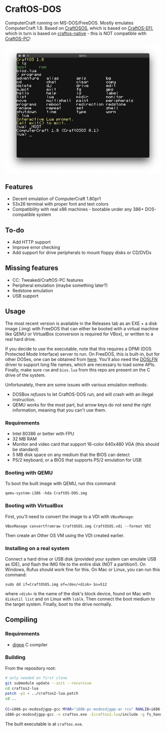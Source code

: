 # CraftOS-DOS
ComputerCraft running on MS-DOS/FreeDOS. Mostly emulates ComputerCraft 1.8. Based on [CraftOSOS](https://github.com/MCJack123/CraftOSOS), which is based on [CraftOS-EFI](https://github.com/MCJack123/craftos-efi), which in turn is based on [craftos-native](https://github.com/MCJack123/craftos-native) - this is NOT compatible with [CraftOS-PC](https://github.com/MCJack123/craftos2)!

![Screenshot](screenshot.png)

## Features
* Decent emulation of ComputerCraft 1.80pr1
* 53x26 terminal with proper font and text colors
* Compatibility with real x86 machines - bootable under any 386+ DOS-compatible system

## To-do
* Add HTTP support
* Improve error checking
* Add support for drive peripherals to mount floppy disks or CD/DVDs

## Missing features
* CC: Tweaked/CraftOS-PC features
* Peripheral emulation (maybe something later?)
* Redstone emulation
* USB support

## Usage
The most recent version is available in the Releases tab as an EXE + a disk image (.img) with FreeDOS that can either be booted with a virtual machine like QEMU or VirtualBox (conversion is required for VBox), or written to a real hard drive.

If you decide to use the executable, note that this requires a DPMI (DOS Protected Mode Interface) server to run. On FreeDOS, this is built-in, but for other DOSes, one can be obtained from [here](http://na.mirror.garr.it/mirrors/djgpp/current/v2misc/csdpmi7b.zip). You'll also need the [DOSLFN](http://adoxa.altervista.org/doslfn/) driver to support long file names, which are necessary to load some APIs. Finally, make sure `rom` and `bios.lua` from this repo are present on the C drive of the system.

Unfortunately, there are some issues with various emulation methods:
* DOSBox *refuses* to let CraftOS-DOS run, and will crash with an illegal instruction.
* QEMU works for the most part, but arrow keys do not send the right information, meaning that you can't use them.

### Requirements
* Intel 80386 or better with FPU
* 32 MB RAM
* Monitor and video card that support 16-color 640x480 VGA (this should be standard)
* 5 MB disk space on any medium that the BIOS can detect
* PS/2 keyboard, or a BIOS that supports PS/2 emulation for USB

### Booting with QEMU
To boot the built image with QEMU, run this command:
```
qemu-system-i386 -hda CraftOS-DOS.img
```

### Booting with VirtualBox
First, you'll need to convert the image to a VDI with `VBoxManage`:
```
VBoxManage convertfromraw CraftOSOS.img CraftOSOS.vdi --format VDI
```
Then create an Other OS VM using the VDI created earlier.

### Installing on a real system
Connect a hard drive or USB disk (provided your system can emulate USB as IDE), and flash the IMG file to the entire disk (NOT a partition!). On Windows, Rufus should work fine for this. On Mac or Linux, you can run this command:
```
sudo dd if=CraftOSOS.img of=/dev/<disk> bs=512
```
where `<disk>` is the name of the disk's block device, found on Mac with `diskutil list` and on Linux with `lsblk`. Then connect the boot medium to the target system. Finally, boot to the drive normally.

## Compiling
### Requirements
* [djgpp](http://www.delorie.com/djgpp/) C compiler

### Building
From the repository root:
```sh
# only needed on first clone
git submodule update --init --recursive
cd craftos2-lua
patch -p1 < ../craftos2-lua.patch
cd ..

CC=i686-pc-msdosdjgpp-gcc MYAR="i686-pc-msdosdjgpp-ar rcu" RANLIB=i686-pc-msdosdjgpp-ranlib make -C craftos2-lua generic
i686-pc-msdosdjgpp-gcc -o craftos.exe -Icraftos2-lua/include -g fs_handle.c fs.c lib.c main.c os.c queue.c term.c craftos2-lua/src/liblua.a
```

The built executable is at `craftos.exe`.